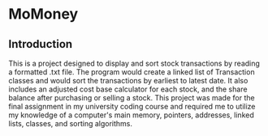# MoMoney

## Introduction
This is a project designed to display and sort stock transactions by reading a formatted .txt file. The program would create a linked list of Transaction classes and would sort the transactions by earliest to latest date. It also includes an adjusted cost base calculator for each stock, and the share balance after purchasing or selling a stock. This project was made for the final assignment in my university coding course and required me to utilize my knowledge of a computer's main memory, pointers, addresses, linked lists, classes, and sorting algorithms.
